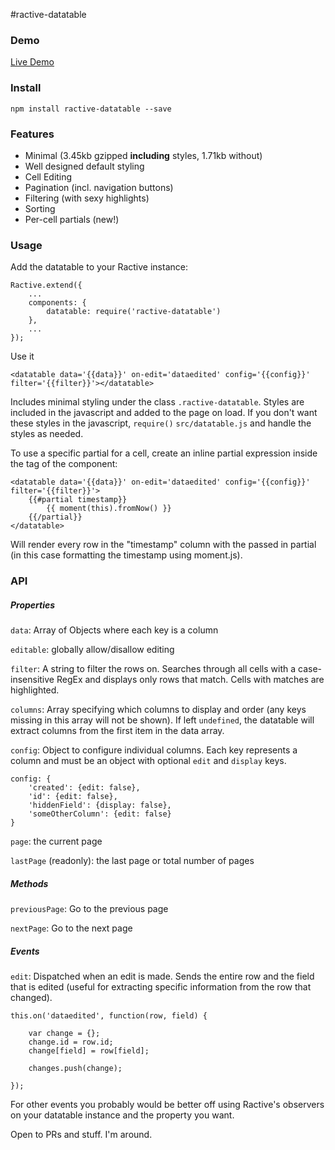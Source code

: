 #ractive-datatable


### Demo

[Live Demo](http://jondum.github.com/ractive-datatable/demo/)

### Install

```
npm install ractive-datatable --save
```

### Features

* Minimal (3.45kb gzipped **including** styles, 1.71kb without)
* Well designed default styling
* Cell Editing
* Pagination (incl. navigation buttons)
* Filtering (with sexy highlights)
* Sorting
* Per-cell partials (new!)

### Usage

Add the datatable to your Ractive instance:

```
Ractive.extend({
    ...
    components: {
        datatable: require('ractive-datatable')
    },
    ...
});
```

Use it

```
<datatable data='{{data}}' on-edit='dataedited' config='{{config}}' filter='{{filter}}'></datatable>
```

Includes minimal styling under the class `.ractive-datatable`. Styles are included in the javascript and added to the page on load. If you don't want these styles in the javascript, `require()` `src/datatable.js` and handle the styles as needed.

To use a specific partial for a cell, create an inline partial expression inside the tag of the component:

```
<datatable data='{{data}}' on-edit='dataedited' config='{{config}}' filter='{{filter}}'>
    {{#partial timestamp}}
        {{ moment(this).fromNow() }}
    {{/partial}}
</datatable>
```

Will render every row in the "timestamp" column with the passed in partial (in this case formatting the timestamp using moment.js).

### API

##### Properties

`data`: Array of Objects where each key is a column

`editable`: globally allow/disallow editing

`filter`: A string to filter the rows on. Searches through all cells with a case-insensitive RegEx and displays only rows that match. Cells with matches are highlighted.

`columns`: Array specifying which columns to display and order (any keys missing in this array will not be shown). If left `undefined`, the datatable will extract columns from the first item in the data array.

`config`: Object to configure individual columns. Each key represents a column and must be an object with optional `edit` and `display` keys.

```
config: {
    'created': {edit: false},
    'id': {edit: false},
    'hiddenField': {display: false},
    'someOtherColumn': {edit: false}  
}
```

`page`: the current page

`lastPage` (readonly): the last page or total number of pages

##### Methods


`previousPage`: Go to the previous page

`nextPage`: Go to the next page


##### Events

`edit`: Dispatched when an edit is made. Sends the entire row and the field that is edited (useful for extracting specific information from the row that changed).

```
this.on('dataedited', function(row, field) {
    
    var change = {};
    change.id = row.id;
    change[field] = row[field];
    
    changes.push(change);
    
});
```

For other events you probably would be better off using Ractive's observers on your datatable instance and the property you want.

Open to PRs and stuff. I'm around.



